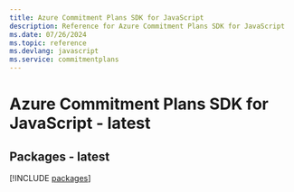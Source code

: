 ```yaml
---
title: Azure Commitment Plans SDK for JavaScript
description: Reference for Azure Commitment Plans SDK for JavaScript
ms.date: 07/26/2024
ms.topic: reference
ms.devlang: javascript
ms.service: commitmentplans
---
```

# Azure Commitment Plans SDK for JavaScript - latest
## Packages - latest
[!INCLUDE [packages](commitment-plans-index.md)]